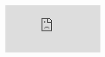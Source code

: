 ---
---

<iframe id="ifm" src="https://news.ustclug.org/finance/" frameborder="0" onload="changeFrameHeight()"> </iframe>
<script>
    function changeFrameHeight(){    
    ifm.height=ifm.offsetHeight;
}
window.onresize=function() {       
    changeFrameHeight();  
} 
</script>